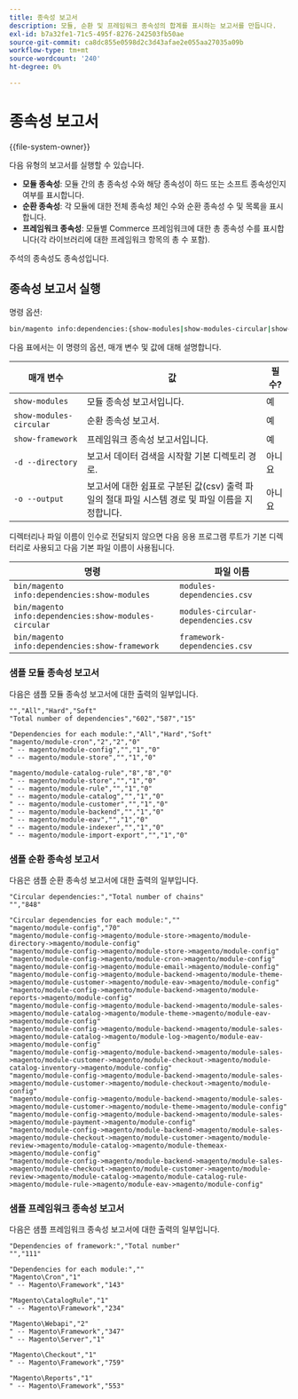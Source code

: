 ```yaml
---
title: 종속성 보고서
description: 모듈, 순환 및 프레임워크 종속성의 합계를 표시하는 보고서를 만듭니다.
exl-id: b7a32fe1-71c5-495f-8276-242503fb50ae
source-git-commit: ca8dc855e0598d2c3d43afae2e055aa27035a09b
workflow-type: tm+mt
source-wordcount: '240'
ht-degree: 0%

---
```


# 종속성 보고서

{{file-system-owner}}

다음 유형의 보고서를 실행할 수 있습니다.

- **모듈 종속성**: 모듈 간의 총 종속성 수와 해당 종속성이 하드 또는 소프트 종속성인지 여부를 표시합니다.
- **순환 종속성**: 각 모듈에 대한 전체 종속성 체인 수와 순환 종속성 수 및 목록을 표시합니다.
- **프레임워크 종속성**: 모듈별 Commerce 프레임워크에 대한 총 종속성 수를 표시합니다(각 라이브러리에 대한 프레임워크 항목의 총 수 포함).

주석의 종속성도 종속성입니다.

## 종속성 보고서 실행

명령 옵션:

```bash
bin/magento info:dependencies:{show-modules|show-modules-circular|show-framework} [-d|--directory="<path>"] [-o|--output="<path and filename"]
```

다음 표에서는 이 명령의 옵션, 매개 변수 및 값에 대해 설명합니다.

| 매개 변수 | 값 | 필수? |
| ----------------------- | -------------------------------------------------------------------------------------------------------------------- | --------- |
| `show-modules` | 모듈 종속성 보고서입니다. | 예 |
| `show-modules-circular` | 순환 종속성 보고서. | 예 |
| `show-framework` | 프레임워크 종속성 보고서입니다. | 예 |
| `-d --directory` | 보고서 데이터 검색을 시작할 기본 디렉토리 경로. | 아니요 |
| `-o --output` | 보고서에 대한 쉼표로 구분된 값(csv) 출력 파일의 절대 파일 시스템 경로 및 파일 이름을 지정합니다. | 아니요 |

디렉터리나 파일 이름이 인수로 전달되지 않으면 다음 응용 프로그램 루트가 기본 디렉터리로 사용되고 다음 기본 파일 이름이 사용됩니다.

| 명령 | 파일 이름 |
| ----------------------------------------------------- | ----------------------------------- |
| `bin/magento info:dependencies:show-modules` | `modules-dependencies.csv` |
| `bin/magento info:dependencies:show-modules-circular` | `modules-circular-dependencies.csv` |
| `bin/magento info:dependencies:show-framework` | `framework-dependencies.csv` |

### 샘플 모듈 종속성 보고서

다음은 샘플 모듈 종속성 보고서에 대한 출력의 일부입니다.

```
"","All","Hard","Soft"
"Total number of dependencies","602","587","15"

"Dependencies for each module:","All","Hard","Soft"
"magento/module-cron","2","2","0"
" -- magento/module-config","","1","0"
" -- magento/module-store","","1","0"

"magento/module-catalog-rule","8","8","0"
" -- magento/module-store","","1","0"
" -- magento/module-rule","","1","0"
" -- magento/module-catalog","","1","0"
" -- magento/module-customer","","1","0"
" -- magento/module-backend","","1","0"
" -- magento/module-eav","","1","0"
" -- magento/module-indexer","","1","0"
" -- magento/module-import-export","","1","0"
```

### 샘플 순환 종속성 보고서

다음은 샘플 순환 종속성 보고서에 대한 출력의 일부입니다.

```
"Circular dependencies:","Total number of chains"
"","848"

"Circular dependencies for each module:",""
"magento/module-config","70"
"magento/module-config->magento/module-store->magento/module-directory->magento/module-config"
"magento/module-config->magento/module-store->magento/module-config"
"magento/module-config->magento/module-cron->magento/module-config"
"magento/module-config->magento/module-email->magento/module-config"
"magento/module-config->magento/module-backend->magento/module-theme->magento/module-customer->magento/module-eav->magento/module-config"
"magento/module-config->magento/module-backend->magento/module-reports->magento/module-config"
"magento/module-config->magento/module-backend->magento/module-sales->magento/module-catalog->magento/module-theme->magento/module-eav->magento/module-config"
"magento/module-config->magento/module-backend->magento/module-sales->magento/module-catalog->magento/module-log->magento/module-eav->magento/module-config"
"magento/module-config->magento/module-backend->magento/module-sales->magento/module-customer->magento/module-checkout->magento/module-catalog-inventory->magento/module-config"
"magento/module-config->magento/module-backend->magento/module-sales->magento/module-customer->magento/module-checkout->magento/module-config"
"magento/module-config->magento/module-backend->magento/module-sales->magento/module-customer->magento/module-theme->magento/module-config"
"magento/module-config->magento/module-backend->magento/module-sales->magento/module-payment->magento/module-config"
"magento/module-config->magento/module-backend->magento/module-sales->magento/module-checkout->magento/module-customer->magento/module-review->magento/module-catalog->magento/module-themeax->magento/module-config"
"magento/module-config->magento/module-backend->magento/module-sales->magento/module-checkout->magento/module-customer->magento/module-review->magento/module-catalog->magento/module-catalog-rule->magento/module-rule->magento/module-eav->magento/module-config"
```

### 샘플 프레임워크 종속성 보고서

다음은 샘플 프레임워크 종속성 보고서에 대한 출력의 일부입니다.

```
"Dependencies of framework:","Total number"
"","111"

"Dependencies for each module:",""
"Magento\Cron","1"
" -- Magento\Framework","143"

"Magento\CatalogRule","1"
" -- Magento\Framework","234"

"Magento\Webapi","2"
" -- Magento\Framework","347"
" -- Magento\Server","1"

"Magento\Checkout","1"
" -- Magento\Framework","759"

"Magento\Reports","1"
" -- Magento\Framework","553"
```
